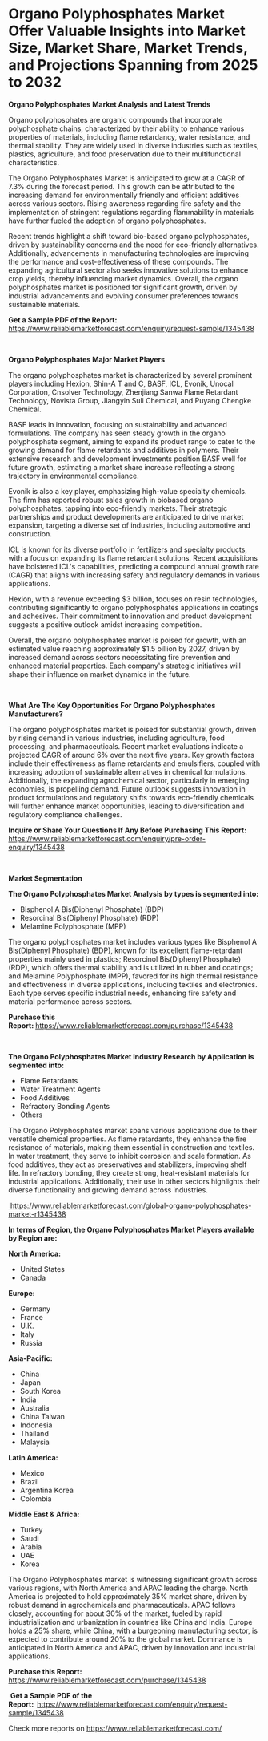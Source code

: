 <p><h1>Organo Polyphosphates Market Offer Valuable Insights into Market Size, Market Share, Market Trends, and Projections Spanning from 2025 to 2032</h1></p><p><strong>Organo Polyphosphates Market Analysis and Latest Trends</strong></p>
<p><p>Organo polyphosphates are organic compounds that incorporate polyphosphate chains, characterized by their ability to enhance various properties of materials, including flame retardancy, water resistance, and thermal stability. They are widely used in diverse industries such as textiles, plastics, agriculture, and food preservation due to their multifunctional characteristics.</p><p>The Organo Polyphosphates Market is anticipated to grow at a CAGR of 7.3% during the forecast period. This growth can be attributed to the increasing demand for environmentally friendly and efficient additives across various sectors. Rising awareness regarding fire safety and the implementation of stringent regulations regarding flammability in materials have further fueled the adoption of organo polyphosphates. </p><p>Recent trends highlight a shift toward bio-based organo polyphosphates, driven by sustainability concerns and the need for eco-friendly alternatives. Additionally, advancements in manufacturing technologies are improving the performance and cost-effectiveness of these compounds. The expanding agricultural sector also seeks innovative solutions to enhance crop yields, thereby influencing market dynamics. Overall, the organo polyphosphates market is positioned for significant growth, driven by industrial advancements and evolving consumer preferences towards sustainable materials.</p></p>
<p><strong>Get a Sample PDF of the Report:&nbsp;</strong> <a href="https://www.reliablemarketforecast.com/enquiry/request-sample/1345438?utm_campaign=2193&utm_medium=2&utm_source=Github&utm_content=ia&utm_term=02022025&utm_id=organo-polyphosphates">https://www.reliablemarketforecast.com/enquiry/request-sample/1345438</a></p>
<p>&nbsp;</p>
<p><strong>Organo Polyphosphates Major Market Players</strong></p>
<p><p>The organo polyphosphates market is characterized by several prominent players including Hexion, Shin-A T and C, BASF, ICL, Evonik, Unocal Corporation, Cnsolver Technology, Zhenjiang Sanwa Flame Retardant Technology, Novista Group, Jiangyin Suli Chemical, and Puyang Chengke Chemical. </p><p>BASF leads in innovation, focusing on sustainability and advanced formulations. The company has seen steady growth in the organo polyphosphate segment, aiming to expand its product range to cater to the growing demand for flame retardants and additives in polymers. Their extensive research and development investments position BASF well for future growth, estimating a market share increase reflecting a strong trajectory in environmental compliance.</p><p>Evonik is also a key player, emphasizing high-value specialty chemicals. The firm has reported robust sales growth in biobased organo polyphosphates, tapping into eco-friendly markets. Their strategic partnerships and product developments are anticipated to drive market expansion, targeting a diverse set of industries, including automotive and construction.</p><p>ICL is known for its diverse portfolio in fertilizers and specialty products, with a focus on expanding its flame retardant solutions. Recent acquisitions have bolstered ICL's capabilities, predicting a compound annual growth rate (CAGR) that aligns with increasing safety and regulatory demands in various applications.</p><p>Hexion, with a revenue exceeding $3 billion, focuses on resin technologies, contributing significantly to organo polyphosphates applications in coatings and adhesives. Their commitment to innovation and product development suggests a positive outlook amidst increasing competition.</p><p>Overall, the organo polyphosphates market is poised for growth, with an estimated value reaching approximately $1.5 billion by 2027, driven by increased demand across sectors necessitating fire prevention and enhanced material properties. Each company's strategic initiatives will shape their influence on market dynamics in the future.</p></p>
<p>&nbsp;</p>
<p><strong>What Are The Key Opportunities For Organo Polyphosphates Manufacturers?</strong></p>
<p><p>The organo polyphosphates market is poised for substantial growth, driven by rising demand in various industries, including agriculture, food processing, and pharmaceuticals. Recent market evaluations indicate a projected CAGR of around 6% over the next five years. Key growth factors include their effectiveness as flame retardants and emulsifiers, coupled with increasing adoption of sustainable alternatives in chemical formulations. Additionally, the expanding agrochemical sector, particularly in emerging economies, is propelling demand. Future outlook suggests innovation in product formulations and regulatory shifts towards eco-friendly chemicals will further enhance market opportunities, leading to diversification and regulatory compliance challenges.</p></p>
<p><strong>Inquire or Share Your Questions If Any Before Purchasing This Report:</strong> <a href="https://www.reliablemarketforecast.com/enquiry/pre-order-enquiry/1345438?utm_campaign=2193&utm_medium=2&utm_source=Github&utm_content=ia&utm_term=02022025&utm_id=organo-polyphosphates">https://www.reliablemarketforecast.com/enquiry/pre-order-enquiry/1345438</a></p>
<p>&nbsp;</p>
<p><strong>Market Segmentation</strong></p>
<p><strong>The Organo Polyphosphates Market Analysis by types is segmented into:</strong></p>
<p><ul><li>Bisphenol A Bis(Diphenyl Phosphate) (BDP)</li><li>Resorcinal Bis(Diphenyl Phosphate) (RDP)</li><li>Melamine Polyphosphate (MPP)</li></ul></p>
<p><p>The organo polyphosphates market includes various types like Bisphenol A Bis(Diphenyl Phosphate) (BDP), known for its excellent flame-retardant properties mainly used in plastics; Resorcinol Bis(Diphenyl Phosphate) (RDP), which offers thermal stability and is utilized in rubber and coatings; and Melamine Polyphosphate (MPP), favored for its high thermal resistance and effectiveness in diverse applications, including textiles and electronics. Each type serves specific industrial needs, enhancing fire safety and material performance across sectors.</p></p>
<p><strong>Purchase this Report:&nbsp;</strong><a href="https://www.reliablemarketforecast.com/purchase/1345438?utm_campaign=2193&utm_medium=2&utm_source=Github&utm_content=ia&utm_term=02022025&utm_id=organo-polyphosphates">https://www.reliablemarketforecast.com/purchase/1345438</a></p>
<p>&nbsp;</p>
<p><strong>The Organo Polyphosphates Market Industry Research by Application is segmented into:</strong></p>
<p><ul><li>Flame Retardants</li><li>Water Treatment Agents</li><li>Food Additives</li><li>Refractory Bonding Agents</li><li>Others</li></ul></p>
<p><p>The Organo Polyphosphates market spans various applications due to their versatile chemical properties. As flame retardants, they enhance the fire resistance of materials, making them essential in construction and textiles. In water treatment, they serve to inhibit corrosion and scale formation. As food additives, they act as preservatives and stabilizers, improving shelf life. In refractory bonding, they create strong, heat-resistant materials for industrial applications. Additionally, their use in other sectors highlights their diverse functionality and growing demand across industries.</p></p>
<p><a href="https://www.reliablemarketforecast.com/global-organo-polyphosphates-market-r1345438?utm_campaign=2193&utm_medium=2&utm_source=Github&utm_content=ia&utm_term=02022025&utm_id=organo-polyphosphates">&nbsp;https://www.reliablemarketforecast.com/global-organo-polyphosphates-market-r1345438</a></p>
<p><strong>In terms of Region, the Organo Polyphosphates Market Players available by Region are:</strong></p>
<p>
    <p> <strong> North America: </strong>
        <ul>
            <li>United States</li>
            <li>Canada</li>
        </ul>
        </p> 
    <p> <strong> Europe: </strong>
        <ul>
            <li>Germany</li>
            <li>France</li>
            <li>U.K.</li>
            <li>Italy</li>
            <li>Russia</li>
        </ul>
        </p> 
    <p> <strong> Asia-Pacific: </strong>
        <ul>
            <li>China</li>
            <li>Japan</li>
            <li>South Korea</li>
            <li>India</li>
            <li>Australia</li>
            <li>China Taiwan</li>
            <li>Indonesia</li>
            <li>Thailand</li>
            <li>Malaysia</li>
        </ul>
        </p> 
    <p> <strong> Latin America: </strong>
        <ul>
            <li>Mexico</li>
            <li>Brazil</li>
            <li>Argentina Korea</li>
            <li>Colombia</li>
        </ul>
        </p> 
    <p> <strong> Middle East & Africa: </strong>
        <ul>
            <li>Turkey</li>
            <li>Saudi</li>
            <li>Arabia</li>
            <li>UAE</li>
            <li>Korea</li>
        </ul>
    </p>
    </p>
<p><p>The Organo Polyphosphates market is witnessing significant growth across various regions, with North America and APAC leading the charge. North America is projected to hold approximately 35% market share, driven by robust demand in agrochemicals and pharmaceuticals. APAC follows closely, accounting for about 30% of the market, fueled by rapid industrialization and urbanization in countries like China and India. Europe holds a 25% share, while China, with a burgeoning manufacturing sector, is expected to contribute around 20% to the global market. Dominance is anticipated in North America and APAC, driven by innovation and industrial applications.</p></p>
<p><strong>Purchase this Report: </strong><a href="https://www.reliablemarketforecast.com/purchase/1345438?utm_campaign=2193&utm_medium=2&utm_source=Github&utm_content=ia&utm_term=02022025&utm_id=organo-polyphosphates">https://www.reliablemarketforecast.com/purchase/1345438</a></p>
<p>&nbsp;<strong>Get a Sample PDF of the Report:&nbsp;&nbsp;</strong><a href="https://www.reliablemarketforecast.com/enquiry/request-sample/1345438?utm_campaign=2193&utm_medium=2&utm_source=Github&utm_content=ia&utm_term=02022025&utm_id=organo-polyphosphates">https://www.reliablemarketforecast.com/enquiry/request-sample/1345438</a></p>
<p><strong></strong></p>
<p>Check more reports on <a href="https://www.reliablemarketforecast.com/?utm_campaign=2193&utm_medium=2&utm_source=Github&utm_content=ia&utm_term=02022025&utm_id=organo-polyphosphates">https://www.reliablemarketforecast.com/</a></p>